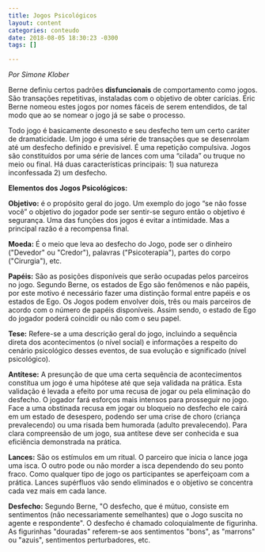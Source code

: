 ```yaml
---
title: Jogos Psicológicos
layout: content
categories: conteudo
date: 2018-08-05 18:30:23 -0300
tags: []

---
```

_Por Simone Klober_

Berne definiu certos padrões **disfuncionais** de comportamento como jogos. São transações repetitivas, instaladas com o objetivo de obter carícias. Eric Berne nomeou estes jogos por nomes fáceis de serem entendidos, de tal modo que ao se nomear o jogo já se sabe o processo.

Todo jogo é basicamente desonesto e seu desfecho tem um certo caráter de dramaticidade. Um jogo é uma série de transações que se desenrolam até um desfecho definido e previsível. É uma repetição compulsiva. Jogos são constituídos por uma série de lances com uma “cilada” ou truque no meio ou final. Há duas características principais: 1) sua natureza inconfessada 2) um desfecho.

**Elementos dos Jogos Psicológicos:**

**Objetivo:** é o propósito geral do jogo. Um exemplo do jogo “se não fosse você” o objetivo do jogador pode ser sentir-se seguro então o objetivo é segurança. Uma das funções dos jogos é evitar a intimidade. Mas a principal razão é a recompensa final.

**Moeda:** É o meio que leva ao desfecho do Jogo, pode ser o dinheiro ("Devedor" ou "Credor"), palavras ("Psicoterapia"), partes do corpo ("Cirurgia"), etc.

**Papéis:** São as posições disponíveis que serão ocupadas pelos parceiros no jogo. Segundo Berne, os estados de Ego são fenômenos e não papéis, por este motivo é necessário fazer uma distinção formal entre papéis e os estados de Ego. Os Jogos podem envolver dois, três ou mais parceiros de acordo com o número de papéis disponíveis. Assim sendo, o estado de Ego do jogador poderá coincidir ou não com o seu papel. 

**Tese:** Refere-se a uma descrição geral do jogo, incluindo a sequência direta dos acontecimentos (o nível social) e informações a respeito do cenário psicológico desses eventos, de sua evolução e significado (nível psicológico). 

**Antítese:** A presunção de que uma certa sequência de acontecimentos constitua um jogo é uma hipótese até que seja validada na prática. Esta validação é levada a efeito por uma recusa de jogar ou pela eliminação do desfecho. O jogador fará esforços mais intensos para prosseguir no jogo. Face a uma obstinada recusa em jogar ou bloqueio no desfecho ele cairá em um estado de desespero, podendo ser uma crise de choro (criança prevalecendo) ou uma risada bem humorada (adulto prevalecendo). Para clara compreensão de um jogo, sua antítese deve ser conhecida e sua eficiência demonstrada na prática.

**Lances:** São os estímulos em um ritual. O parceiro que inicia o lance joga uma isca. O outro pode ou não morder a isca dependendo do seu ponto fraco. Como qualquer tipo de jogo os participantes se aperfeiçoam com a prática. Lances supérfluos vão sendo eliminados e o objetivo se concentra cada vez mais em cada lance.

**Desfecho:** Segundo Berne, "O desfecho, que é mútuo, consiste em sentimentos (não necessariamente semelhantes) que o Jogo suscita no agente e respondente". O desfecho é chamado coloquialmente de figurinha. As figurinhas "douradas" referem-se aos sentimentos "bons", as "marrons" ou "azuis", sentimentos perturbadores, etc.